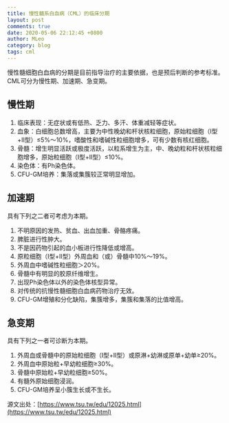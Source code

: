 ```yaml
---
title: 慢性髓系白血病（CML）的临床分期
layout: post
comments: true
date: 2020-05-06 22:12:45 +0800
author: MLeo
category: blog
tags: cml
---
```


慢性髓细胞白血病的分期是目前指导治疗的主要依据，也是预后判断的参考标准。CML可分为慢性期、加速期、急变期。

## 慢性期

1.  临床表现：无症状或有低热、乏力、多汗、体重减轻等症状。
2.  血象：白细胞总数增高，主要为中性晚幼和杆状核粒细胞，原始粒细胞（Ⅰ型+Ⅱ型）≤5%～10%，嗜酸性和嗜碱性粒细胞增多，可有少数有核红细胞。
3.  骨髓：增生明显活跃或极度活跃，以粒系增生为主，中、晚幼粒和杆状核粒细胞增多，原始粒细胞（Ⅰ型+Ⅱ型）≤10%。
4.  染色体：有Ph染色体。
5.  CFU-GM培养：集落或集簇较正常明显增加。

## 加速期

具有下列之二者可考虑为本期。

1.  不明原因的发热、贫血、出血加重、骨骼疼痛。
2.  脾脏进行性肿大。
3.  不是因药物引起的血小板进行性降低或增高。
4.  原粒细胞（Ⅰ型+Ⅱ型）外周血和（或）骨髓中10%～19%。
5.  外周血中嗜碱性粒细胞＞20%。
6.  骨髓中有明显的胶原纤维增生。
7.  出现Ph染色体以外的染色体核型异常。
8.  对传统的抗慢性髓细胞白血病药物治疗无效。
9.  CFU-GM增殖和分化缺陷，集簇增多，集簇和集落的比值增高。

## 急变期

具有下列之一者可诊断为本期。

1.  外周血或骨髓中的原始粒细胞（Ⅰ型+Ⅱ型）或原淋+幼淋或原单+幼单≥20%。
2.  外周血中原始粒+早幼粒细胞≥30%。
3.  骨髓中原始粒+早幼粒细胞≥50%。
4.  有髓外原始细胞浸润。
5.  CFU-GM培养呈小簇生长或不生长。

源文出处：[https://www.tsu.tw/edu/12025.html](https://www.tsu.tw/edu/12025.html)

